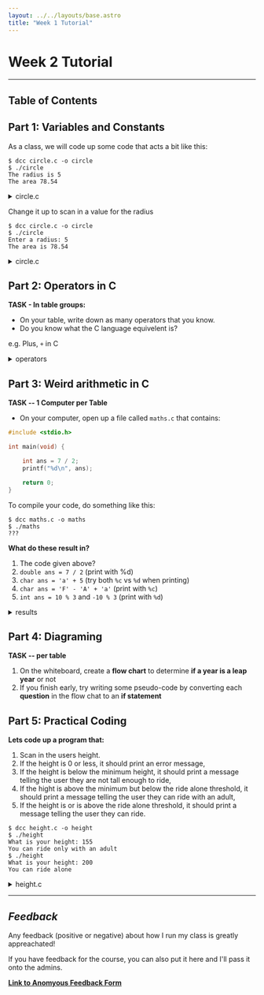 ```yaml
---
layout: ../../layouts/base.astro
title: "Week 1 Tutorial"
---
```

# Week 2 Tutorial
---

## Table of Contents

## Part 1: Variables and Constants

As a class, we will code up some code that acts a bit like this:

```
$ dcc circle.c -o circle
$ ./circle
The radius is 5
The area 78.54
```
<details>
<summary>circle.c</summary>

```c
// This program calculates the area of a circle
#include <stdio.h>

#define PI 3.14

int main(void) {
	int radius = 5;
    double area = PI * radius * radius;

    printf("The radius is %d\n", radius);
	printf("The area is %.2lf\n", area);

    return 0;
}
```
</details>

Change it up to scan in a value for the radius
```
$ dcc circle.c -o circle
$ ./circle
Enter a radius: 5
The area is 78.54
```

<details>
<summary>circle.c</summary>

```c
// This program calculates the area of a circle
#include <stdio.h>

#define PI 3.14

int main(void) {
    int radius;
    printf("Enter a radius: ");
    scanf("%d", &radius);

    double area = PI * radius * radius;

    printf("The area is %.2lf\n", area);

    return 0;
}
```
</details>

## Part 2: Operators in C

**TASK - In table groups:**
- On your table, write down as many operators that you know.
- Do you know what the C language equivelent is?

e.g. Plus, `+` in C

<details>
<summary>operators</summary>

- maths operators: `+`, `-`, `/`, `*`, `%`
    - If both variables are integers, `/` will do integer division. e.g. `7/2 ==
      3` but `7.0/2 == 3.5`
    - `%` is modulus (aka remainder)
    - power doesn't exist, use the math library for this :)
- logic operators: `&&`, `||`, `!`
- comparison operators: `<`, `>`, `<=`, `>=`, `!=`, `==`
- unary operators: `!`, `-`
- weird operators (not used in 1511) `&`, `^`, `|`, `~`, `>>`, `<<`

</details>

## Part 3: Weird arithmetic in C

**TASK -- 1 Computer per Table**
- On your computer, open up a file called `maths.c` that contains:

```c
#include <stdio.h>

int main(void) {

    int ans = 7 / 2;
    printf("%d\n", ans);

    return 0;
}
```

To compile your code, do something like this:

```
$ dcc maths.c -o maths
$ ./maths
???
```

**What do these result in?**
1. The code given above?
2. `double ans = 7 / 2` (print with %d)
3. `char ans = 'a' + 5` (try both `%c` vs `%d` when printing)
4. `char ans = 'F' - 'A' + 'a'` (print with `%c`)
5. `int ans = 10 % 3` and `-10 % 3` (print with `%d`)

<details>
<summary>results</summary>

1. prints `3` (c always rounds down)
2. prints `3.0000` -> to get `3.5` put `7.0/2`.
3. prints `f`
4. prints `f`
5. `10 % 3 == 1`, `-10 % 3 == -2`
</details>

## Part 4: Diagraming

**TASK -- per table**
1. On the whiteboard, create a **flow chart** to determine **if a year is a leap year** or not
2. If you finish early, try writing some pseudo-code by converting each
   **question** in the flow chat to an **if statement**

## Part 5: Practical Coding

**Lets code up a program that:**

1. Scan in the users height.
2. If the height is 0 or less, it should print an error message,
3. If the height is below the minimum height, it should print a message telling the user they are not tall enough to ride,
4. If the hight is above the minimum but below the ride alone threshold, it should print a message telling the user they can ride with an adult,
5. If the height is or is above the ride alone threshold, it should print a message telling the user they can ride.


```
$ dcc height.c -o height
$ ./height
What is your height: 155
You can ride only with an adult
$ ./height
What is your height: 200
You can ride alone
```
<details>
<summary>height.c</summary>

```c
#include <stdio.h>

#define MIN_HEIGHT 100
#define RIDE_ALONE_HEIGHT 150

int main(void) {

    int height;
    printf("What is your height: ");
    scanf("%d", &height)

    if (height <= 0) {
        printf("invalid height\n");
        // we could return, or just add the rest as an else if
        // usually we return for error messages
        return 0;
    }

    if (height < MIN_HEIGHT) {
        printf("You cant ride\n");
    } else if (height < RIDE_ALONE_HEIGHT) {
        printf("you can ride with a parent\n");
    } else {
        printf("You can ride alone\n");
    }

    return 0;
}
```
</details>

---

## *Feedback*

Any feedback (positive or negative) about how I run my class is greatly appreachated!

If you have feedback for the course, you can also put it here and I'll pass it
onto the admins.

**[Link to Anomyous Feedback Form](https://forms.gle/5aMX65jinYUuMBwo8)**
